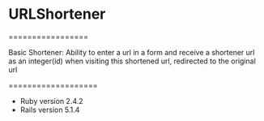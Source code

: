 # URLShortener

=================

Basic Shortener: Ability to enter a url in a form and receive a shortener url as an integer(id) when visiting this shortened url, redirected to the original url

===================

* Ruby version 2.4.2
* Rails version 5.1.4
